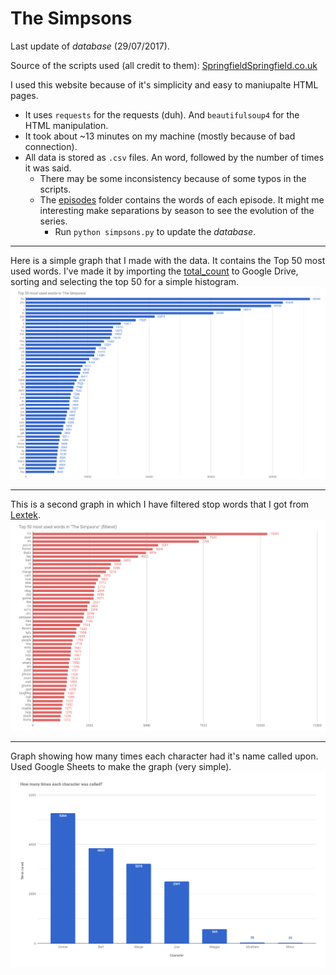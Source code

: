 # The Simpsons

Last update of _database_ (29/07/2017).

Source of the scripts used (all credit to them): [SpringfieldSpringfield.co.uk](http://www.springfieldspringfield.co.uk/episode_scripts.php?tv-show=the-simpsons)

I used this website because of it's simplicity and easy to maniupalte HTML pages.

- It uses `requests` for the requests (duh). And `beautifulsoup4` for the HTML manipulation.
- It took about ~13 minutes on my machine (mostly because of bad connection).
- All data is stored as `.csv` files. An word, followed by the number of times it was said.
    - There may be some inconsistency because of some typos in the scripts.
    - The [episodes](episodes) folder contains the words of each episode. It might me interesting make separations by season to see the evolution of the series.
        - Run `python simpsons.py` to update the _database_.

___

Here is a simple graph that I made with the data. It contains the Top 50 most used words. I've made it by importing the [total_count](total_count.csv) to Google Drive, sorting and selecting the top 50 for a simple histogram.
![Plot](top50.png)

___

This is a second graph in which I have filtered stop words that I got from [Lextek](http://www.lextek.com/manuals/onix/stopwords1.html).
![Plot(filtered)](top50_filter.png)

___

Graph showing how many times each character had it's name called upon. Used Google Sheets to make the graph (very simple).
![Names](names.png)
